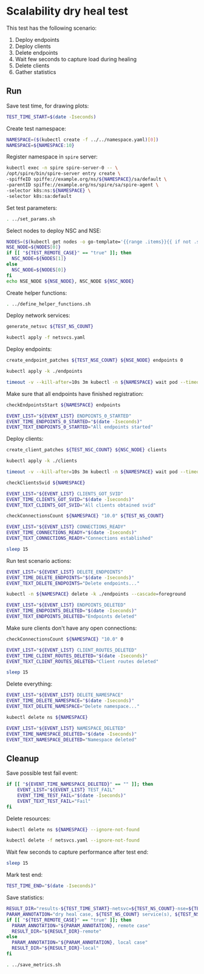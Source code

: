 # Scalability dry heal test

This test has the following scenario:
1. Deploy endpoints
2. Deploy clients
3. Delete endpoints
4. Wait few seconds to capture load during healing
5. Delete clients
6. Gather statistics

## Run

Save test time, for drawing plots:
```bash
TEST_TIME_START=$(date -Iseconds)
```

Create test namespace:
```bash
NAMESPACE=($(kubectl create -f ../../namespace.yaml)[0])
NAMESPACE=${NAMESPACE:10}
```

Register namespace in `spire` server:
```bash
kubectl exec -n spire spire-server-0 -- \
/opt/spire/bin/spire-server entry create \
-spiffeID spiffe://example.org/ns/${NAMESPACE}/sa/default \
-parentID spiffe://example.org/ns/spire/sa/spire-agent \
-selector k8s:ns:${NAMESPACE} \
-selector k8s:sa:default
```

Set test parameters:
```bash
. ../set_params.sh
```

Select nodes to deploy NSC and NSE:
```bash
NODES=($(kubectl get nodes -o go-template='{{range .items}}{{ if not .spec.taints }}{{ .metadata.name }} {{end}}{{end}}'))
NSE_NODE=${NODES[0]}
if [[ "${TEST_REMOTE_CASE}" == "true" ]]; then
  NSC_NODE=${NODES[1]}
else
  NSC_NODE=${NODES[0]}
fi
echo NSE_NODE ${NSE_NODE}, NSC_NODE ${NSC_NODE}
```

Create helper functions:
```bash
. ../define_helper_functions.sh
```

Deploy network services:
```bash
generate_netsvc ${TEST_NS_COUNT}
```
```bash
kubectl apply -f netsvcs.yaml
```

Deploy endpoints:
```bash
create_endpoint_patches ${TEST_NSE_COUNT} ${NSE_NODE} endpoints 0
```
```bash
kubectl apply -k ./endpoints
```
```bash
timeout -v --kill-after=10s 3m kubectl -n ${NAMESPACE} wait pod --timeout=3m -l app=nse-kernel --for=condition=ready
```

Make sure that all endpoints have finished registration:
```bash
checkEndpointsStart ${NAMESPACE} endpoints
```
```bash
EVENT_LIST="${EVENT_LIST} ENDPOINTS_0_STARTED"
EVENT_TIME_ENDPOINTS_0_STARTED="$(date -Iseconds)"
EVENT_TEXT_ENDPOINTS_0_STARTED="All endpoints started"
```

Deploy clients:
```bash
create_client_patches ${TEST_NSC_COUNT} ${NSC_NODE} clients
```
```bash
kubectl apply -k ./clients
```
```bash
timeout -v --kill-after=10s 3m kubectl -n ${NAMESPACE} wait pod --timeout=3m -l app=nsc-kernel --for=condition=ready
```

```bash
checkClientsSvid ${NAMESPACE}
```
```bash
EVENT_LIST="${EVENT_LIST} CLIENTS_GOT_SVID"
EVENT_TIME_CLIENTS_GOT_SVID="$(date -Iseconds)"
EVENT_TEXT_CLIENTS_GOT_SVID="All clients obtained svid"
```

```bash
checkConnectionsCount ${NAMESPACE} "10.0" ${TEST_NS_COUNT}
```
```bash
EVENT_LIST="${EVENT_LIST} CONNECTIONS_READY"
EVENT_TIME_CONNECTIONS_READY="$(date -Iseconds)"
EVENT_TEXT_CONNECTIONS_READY="Connections established"
```
```bash
sleep 15
```

Run test scenario actions:
```bash
EVENT_LIST="${EVENT_LIST} DELETE_ENDPOINTS"
EVENT_TIME_DELETE_ENDPOINTS="$(date -Iseconds)"
EVENT_TEXT_DELETE_ENDPOINTS="Delete endpoints..."
```
```bash
kubectl -n ${NAMESPACE} delete -k ./endpoints --cascade=foreground
```
```bash
EVENT_LIST="${EVENT_LIST} ENDPOINTS_DELETED"
EVENT_TIME_ENDPOINTS_DELETED="$(date -Iseconds)"
EVENT_TEXT_ENDPOINTS_DELETED="Endpoints deleted"
```

Make sure clients don't have any open connections:
```bash
checkConnectionsCount ${NAMESPACE} "10.0" 0
```
```bash
EVENT_LIST="${EVENT_LIST} CLIENT_ROUTES_DELETED"
EVENT_TIME_CLIENT_ROUTES_DELETED="$(date -Iseconds)"
EVENT_TEXT_CLIENT_ROUTES_DELETED="Client routes deleted"
```
```bash
sleep 15
```

Delete everything:
```bash
EVENT_LIST="${EVENT_LIST} DELETE_NAMESPACE"
EVENT_TIME_DELETE_NAMESPACE="$(date -Iseconds)"
EVENT_TEXT_DELETE_NAMESPACE="Delete namespace..."
```
```bash
kubectl delete ns ${NAMESPACE}
```
```bash
EVENT_LIST="${EVENT_LIST} NAMESPACE_DELETED"
EVENT_TIME_NAMESPACE_DELETED="$(date -Iseconds)"
EVENT_TEXT_NAMESPACE_DELETED="Namespace deleted"
```

## Cleanup

Save possible test fail event:
```bash
if [[ "${EVENT_TIME_NAMESPACE_DELETED}" == "" ]]; then
    EVENT_LIST="${EVENT_LIST} TEST_FAIL"
    EVENT_TIME_TEST_FAIL="$(date -Iseconds)"
    EVENT_TEXT_TEST_FAIL="Fail"
fi
```

Delete resources:
```bash
kubectl delete ns ${NAMESPACE} --ignore-not-found
```
```bash
kubectl delete -f netsvcs.yaml --ignore-not-found
```

Wait few seconds to capture performance after test end:
```bash
sleep 15
```

Mark test end:
```bash
TEST_TIME_END="$(date -Iseconds)"
```

Save statistics:
```bash
RESULT_DIR="results-${TEST_TIME_START}-netsvc=${TEST_NS_COUNT}-nse=${TEST_NSE_COUNT}-nsc=${TEST_NSC_COUNT}"
PARAM_ANNOTATION="dry heal case, ${TEST_NS_COUNT} service(s), ${TEST_NSE_COUNT} NSE(s), ${TEST_NSC_COUNT} NSC(s)"
if [[ "${TEST_REMOTE_CASE}" == "true" ]]; then
  PARAM_ANNOTATION="${PARAM_ANNOTATION}, remote case"
  RESULT_DIR="${RESULT_DIR}-remote"
else
  PARAM_ANNOTATION="${PARAM_ANNOTATION}, local case"
  RESULT_DIR="${RESULT_DIR}-local"
fi
```
```bash
. ../save_metrics.sh
```
